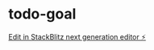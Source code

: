 # todo-goal

[Edit in StackBlitz next generation editor ⚡️](https://stackblitz.com/~/github.com/yijunhhhe/todo-goal)